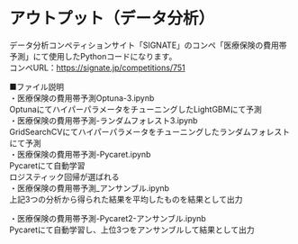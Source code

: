 # アウトプット（データ分析）
データ分析コンペティションサイト「SIGNATE」のコンペ「医療保険の費用帯予測」にて使用したPythonコードになります。  
コンペURL：https://signate.jp/competitions/751  
  
■ファイル説明  
・医療保険の費用帯予測Optuna-3.ipynb  
OptunaにてハイパーパラメータをチューニングしたLightGBMにて予測  
・医療保険の費用帯予測-ランダムフォレスト3.ipynb  
GridSearchCVにてハイパーパラメータをチューニングしたランダムフォレストにて予測  
・医療保険の費用帯予測-Pycaret.ipynb  
Pycaretにて自動学習  
ロジスティック回帰が選ばれる  
・医療保険の費用帯予測_アンサンブル.ipynb  
上記3つの分析から得られた結果を平均したものを結果として出力  
  
・医療保険の費用帯予測-Pycaret2-アンサンブル.ipynb  
Pycaretにて自動学習し、上位3つをアンサンブルして結果として出力  
